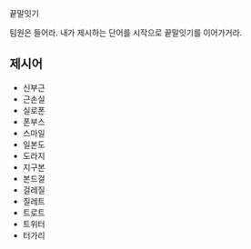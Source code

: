 끝말잇기

팀원은 들어라. 내가 제시하는 단어를 시작으로 끝말잇기를 이어가거라.

## 제시어

- 신부근
- 근손실
- 실로폰
- 폰부스
- 스마일
- 일본도
- 도라지
- 지구본
- 본드걸
- 걸레질
- 질레트
- 트로트
- 트위터
- 터가리

